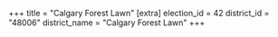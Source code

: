 +++
title = "Calgary Forest Lawn"
[extra]
election_id = 42
district_id = "48006"
district_name = "Calgary Forest Lawn"
+++

